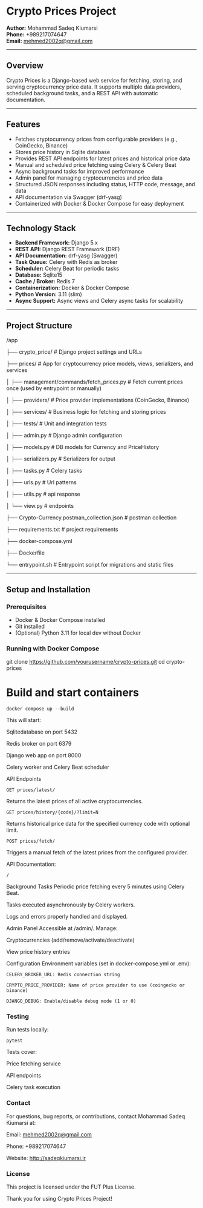 # Crypto Prices Project

**Author:** Mohammad Sadeq Kiumarsi  
**Phone:** +989217074647  
**Email:** mehmed2002q@gmail.com

---

## Overview

Crypto Prices is a Django-based web service for fetching, storing, and serving cryptocurrency price data. It supports multiple data providers, scheduled background tasks, and a REST API with automatic documentation.

---

## Features

- Fetches cryptocurrency prices from configurable providers (e.g., CoinGecko, Binance)
- Stores price history in Sqlite database
- Provides REST API endpoints for latest prices and historical price data
- Manual and scheduled price fetching using Celery & Celery Beat
- Async background tasks for improved performance
- Admin panel for managing cryptocurrencies and price data
- Structured JSON responses including status, HTTP code, message, and data
- API documentation via Swagger (drf-yasg)
- Containerized with Docker & Docker Compose for easy deployment

---

## Technology Stack

- **Backend Framework:** Django 5.x
- **REST API:** Django REST Framework (DRF)
- **API Documentation:** drf-yasg (Swagger)
- **Task Queue:** Celery with Redis as broker
- **Scheduler:** Celery Beat for periodic tasks
- **Database:** Sqlite15
- **Cache / Broker:** Redis 7
- **Containerization:** Docker & Docker Compose
- **Python Version:** 3.11 (slim)
- **Async Support:** Async views and Celery async tasks for scalability

---

## Project Structure
/app

├── crypto_price/ # Django project settings and URLs

├── prices/ # App for cryptocurrency price models, views, serializers, and services

│ ├── management/commands/fetch_prices.py # Fetch current prices once (used by entrypoint or manually)

│ ├── providers/ # Price provider implementations (CoinGecko, Binance)

│ ├── services/ # Business logic for fetching and storing prices

│ ├── tests/ # Unit and integration tests

│ ├── admin.py # Django admin configuration

│ ├── models.py # DB models for Currency and PriceHistory

│ ├── serializers.py # Serializers for output

│ ├── tasks.py # Celery tasks

│ ├── urls.py # Url patterns

│ ├── utils.py # api response

│ └── view.py # endpoints 

├── Crypto-Currency.postman_collection.json # postman collection

├── requirements.txt # project requirements

├── docker-compose.yml

├── Dockerfile

└── entrypoint.sh # Entrypoint script for migrations and static files

---

## Setup and Installation

### Prerequisites

- Docker & Docker Compose installed
- Git installed
- (Optional) Python 3.11 for local dev without Docker

### Running with Docker Compose


git clone https://github.com/yourusername/crypto-prices.git
cd crypto-prices

# Build and start containers
```
docker compose up --build
```

This will start:

Sqlitedatabase on port 5432

Redis broker on port 6379

Django web app on port 8000

Celery worker and Celery Beat scheduler

API Endpoints
```
GET prices/latest/
```
Returns the latest prices of all active cryptocurrencies.

```
GET prices/history/{code}/?limit=N
````
Returns historical price data for the specified currency code with optional limit.

```
POST prices/fetch/
```
Triggers a manual fetch of the latest prices from the configured provider.

API Documentation:
```
/
```

Background Tasks
Periodic price fetching every 5 minutes using Celery Beat.

Tasks executed asynchronously by Celery workers.

Logs and errors properly handled and displayed.

Admin Panel
Accessible at /admin/.
Manage:

Cryptocurrencies (add/remove/activate/deactivate)

View price history entries

Configuration
Environment variables (set in docker-compose.yml or .env):

```
CELERY_BROKER_URL: Redis connection string

CRYPTO_PRICE_PROVIDER: Name of price provider to use (coingecko or binance)

DJANGO_DEBUG: Enable/disable debug mode (1 or 0)
```

### Testing
Run tests locally:

```
pytest
```

Tests cover:

Price fetching service

API endpoints

Celery task execution

### Contact
For questions, bug reports, or contributions, contact Mohammad Sadeq Kiumarsi at:

Email: mehmed2002q@gmail.com

Phone: +989217074647

Website: http://sadeqkiumarsi.ir

### License
This project is licensed under the FUT Plus License.

Thank you for using Crypto Prices Project!
